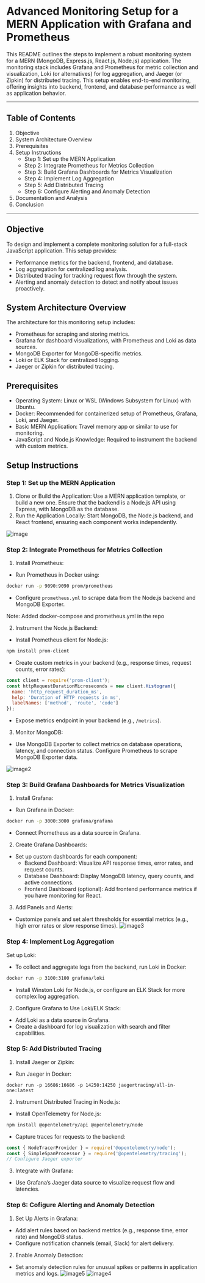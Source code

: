 # Advanced Monitoring Setup for a MERN Application with Grafana and Prometheus

This README outlines the steps to implement a robust monitoring system for a MERN (MongoDB, Express.js, React.js, Node.js) application. The monitoring stack includes Grafana and Prometheus for metric collection and visualization, Loki (or alternatives) for log aggregation, and Jaeger (or Zipkin) for distributed tracing. This setup enables end-to-end monitoring, offering insights into backend, frontend, and database performance as well as application behavior.

---

## Table of Contents
1. Objective
2. System Architecture Overview
3. Prerequisites
4. Setup Instructions
    - Step 1: Set up the MERN Application
    - Step 2: Integrate Prometheus for Metrics Collection
    - Step 3: Build Grafana Dashboards for Metrics Visualization
    - Step 4: Implement Log Aggregation
    - Step 5: Add Distributed Tracing
    - Step 6: Configure Alerting and Anomaly Detection
5. Documentation and Analysis
6. Conclusion

---
## Objective
To design and implement a complete monitoring solution for a full-stack JavaScript application. This setup provides:

- Performance metrics for the backend, frontend, and database.
- Log aggregation for centralized log analysis.
- Distributed tracing for tracking request flow through the system.
- Alerting and anomaly detection to detect and notify about issues proactively.

## System Architecture Overview
The architecture for this monitoring setup includes:

- Prometheus for scraping and storing metrics.
- Grafana for dashboard visualizations, with Prometheus and Loki as data sources.
- MongoDB Exporter for MongoDB-specific metrics.
- Loki or ELK Stack for centralized logging.
- Jaeger or Zipkin for distributed tracing.


## Prerequisites
- Operating System: Linux or WSL (Windows Subsystem for Linux) with Ubuntu.
- Docker: Recommended for containerized setup of Prometheus, Grafana, Loki, and Jaeger.
- Basic MERN Application: Travel memory app or similar to use for monitoring.
- JavaScript and Node.js Knowledge: Required to instrument the backend with  custom metrics.


## Setup Instructions
### Step 1: Set up the MERN Application
1. Clone or Build the Application: Use a MERN application template, or build a new one. Ensure that the backend is a Node.js API using Express, with MongoDB as the database.
2. Run the Application Locally: Start MongoDB, the Node.js backend, and React frontend, ensuring each component works independently.

![image](./images/image.png)

### Step 2: Integrate Prometheus for Metrics Collection
1. Install Prometheus:

- Run Prometheus in Docker using:
```bash
docker run -p 9090:9090 prom/prometheus
```
- Configure ```prometheus.yml``` to scrape data from the Node.js backend and MongoDB Exporter.

Note: Added docker-compose and prometheus.yml in the repo

2. Instrument the Node.js Backend:

- Install Prometheus client for Node.js:
```bash
npm install prom-client
```
- Create custom metrics in your backend (e.g., response times, request counts, error rates):
```javascript
const client = require('prom-client');
const httpRequestDurationMicroseconds = new client.Histogram({
  name: 'http_request_duration_ms',
  help: 'Duration of HTTP requests in ms',
  labelNames: ['method', 'route', 'code']
});
```
- Expose metrics endpoint in your backend (e.g., ```/metrics```).

3. Monitor MongoDB:

- Use MongoDB Exporter to collect metrics on database operations, latency, and connection status. Configure Prometheus to scrape MongoDB Exporter data.

![image2](./images/image2.png)


### Step 3: Build Grafana Dashboards for Metrics Visualization
1. Install Grafana:

- Run Grafana in Docker:
```bash
docker run -p 3000:3000 grafana/grafana
```
- Connect Prometheus as a data source in Grafana.
2. Create Grafana Dashboards:

- Set up custom dashboards for each component:
  - Backend Dashboard: Visualize API response times, error rates, and request counts.
  - Database Dashboard: Display MongoDB latency, query counts, and active connections.
  - Frontend Dashboard (optional): Add frontend performance metrics if you have monitoring for React.
3. Add Panels and Alerts:

- Customize panels and set alert thresholds for essential metrics (e.g., high error rates or slow response times).
![image3](./images/image3.png)

### Step 4: Implement Log Aggregation
Set up Loki:

- To collect and aggregate logs from the backend, run Loki in Docker:
```bash
docker run -p 3100:3100 grafana/loki
```
- Install Winston Loki for Node.js, or configure an ELK Stack for more complex log aggregation.
2. Configure Grafana to Use Loki/ELK Stack:

- Add Loki as a data source in Grafana.
- Create a dashboard for log visualization with search and filter capabilities.

### Step 5: Add Distributed Tracing
1. Install Jaeger or Zipkin:

- Run Jaeger in Docker:
```
docker run -p 16686:16686 -p 14250:14250 jaegertracing/all-in-one:latest
```
2. Instrument Distributed Tracing in Node.js:

- Install OpenTelemetry for Node.js:
```bash
npm install @opentelemetry/api @opentelemetry/node
```
- Capture traces for requests to the backend:
```javascript
const { NodeTracerProvider } = require('@opentelemetry/node');
const { SimpleSpanProcessor } = require('@opentelemetry/tracing');
// Configure Jaeger exporter
```
3. Integrate with Grafana:

- Use Grafana’s Jaeger data source to visualize request flow and latencies.

### Step 6: Cofigure Alerting and Anomaly Detection
1. Set Up Alerts in Grafana:

- Add alert rules based on backend metrics (e.g., response time, error rate) and MongoDB status.
- Configure notification channels (email, Slack) for alert delivery.
2. Enable Anomaly Detection:

- Set anomaly detection rules for unusual spikes or patterns in application metrics and logs.
![image5](./images/image5.png)
![image4](./images/image4.png)